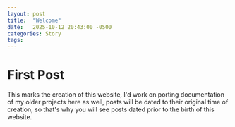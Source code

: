 ```yaml
---
layout: post
title:  "Welcome"
date:   2025-10-12 20:43:00 -0500
categories: Story
tags: 
---
```


# First Post
This marks the creation of this website, I'd work on porting documentation of my older projects here as well, posts will be dated to their original time of creation, so that's why you will see posts dated prior to the birth of this website.